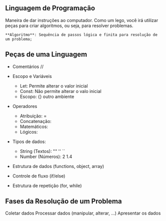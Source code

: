 ## Linguagem de Programação

Maneira de dar instruções ao computador.
Como um lego, você irá utilizar peças para criar algoritmos, ou seja, para resolver problemas.

    **Algoritmo**: Sequência de passos lógica e finita para resolução de um problema;

## Peças de uma Linguagem

- Comentários //
- Escopo e Variáveis
    - Let: Permite alterar o valor inicial
    - Const: Não permite alterar o valo inicial
    - Escopo: {} outro ambiente
- Operadores
    - Atribuição: = 
    - Concatenação:
    - Matemáticos:
    - Lógicos:
- Tipos de dados:
    - String (Textos): "" '' ``
    - Number (Números): 2 1.4
- Estrutura de dados (functions, object, array)
- Controle de fluxo (if/else)

- Estrutura de repetição (for, while)

## Fases da Resolução de um Problema

Coletar dados
Processar dados (manipular, alterar, ...)
Apresentar os dados